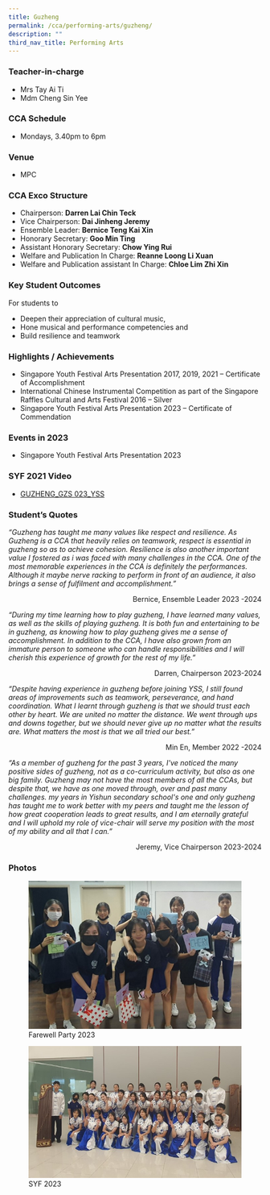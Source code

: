 ```yaml
---
title: Guzheng
permalink: /cca/performing-arts/guzheng/
description: ""
third_nav_title: Performing Arts
---
```

### Teacher-in-charge	
* Mrs Tay Ai Ti
* Mdm Cheng Sin Yee

### CCA Schedule
* Mondays, 3.40pm to 6pm

### Venue
* MPC


### CCA Exco Structure

* Chairperson:  **Darren Lai Chin Teck**
* Vice Chairperson: **Dai Jinheng Jeremy**
* Ensemble Leader: **Bernice Teng Kai Xin**
* Honorary Secretary: **Goo Min Ting**
* Assistant Honorary Secretary: **Chow Ying Rui**
* Welfare and Publication In Charge: **Reanne Loong Li Xuan**
* Welfare and Publication assistant In Charge: **Chloe Lim Zhi Xin**




### Key Student Outcomes

For students to
* Deepen their appreciation of cultural music,
* Hone musical and performance competencies and
* Build resilience and teamwork


### Highlights / Achievements

* Singapore Youth Festival Arts Presentation 2017, 2019, 2021 – Certificate of Accomplishment
* International Chinese Instrumental Competition as part of the Singapore Raffles Cultural and Arts Festival 2016 – Silver
* Singapore Youth Festival Arts Presentation 2023 – Certificate of Commendation


### Events in 2023

* Singapore Youth Festival Arts Presentation 2023

### SYF 2021 Video 

* [GUZHENG_GZS 023_YSS](https://youtu.be/0NJe78sp52o)

### Student’s Quotes

*“Guzheng has taught me many values like respect and resilience. As Guzheng is a CCA that heavily relies on teamwork, respect is essential in guzheng so as to achieve cohesion. Resilience is also another important value I fostered as i was faced with many challenges in the CCA. One of the most memorable experiences in the CCA is definitely the performances. Although it maybe nerve racking to perform in front of an audience, it also brings a sense of fulfilment and accomplishment.”*

<div style="text-align:right">Bernice, Ensemble Leader 2023 -2024</div>

*“During my time learning how to play guzheng, I have learned many values, as well as the skills of playing guzheng. It is both fun and entertaining to be in guzheng, as knowing how to play guzheng gives me a sense of accomplishment. In addition to the CCA, I have also grown from an immature person to someone who can handle responsibilities and I will cherish this experience of growth for the rest of my life.”*

<div style="text-align:right">Darren, Chairperson 2023-2024</div>

*“Despite having experience in guzheng before joining YSS, I still found areas of improvements such as teamwork, perseverance, and hand coordination. What I learnt through guzheng is that we should trust each other by heart. We are united no matter the distance. We went through ups and downs together, but we should never give up no matter what the results are. What matters the most is that we all tried our best.”*

<div style="text-align:right">Min En, Member 2022 -2024</div>

*“As a member of guzheng for the past 3 years, I've noticed the many positive sides of guzheng, not as a co-curriculum activity, but also as one big family. Guzheng may not have the most members of all the CCAs, but despite that, we have as one moved through, over and past many challenges.  my years in Yishun secondary school's one and only guzheng has taught me to work better with my peers and taught me the lesson of how great cooperation leads to great results, and I am eternally grateful and I will uphold my role of vice-chair will serve my position with the most of my ability and all that I can.”*

<div style="text-align:right">Jeremy, Vice Chairperson 2023-2024</div>

### Photos

<figure><img src="/images/StudDevelopment/CCAs/PerformingArts/Guzheng/farewell%20party%202023.jpg"><figcaption>Farewell Party 2023</figcaption></figure>

<figure><img src="/images/StudDevelopment/CCAs/PerformingArts/Guzheng/syf%202023.jpg"><figcaption>SYF 2023</figcaption></figure>

